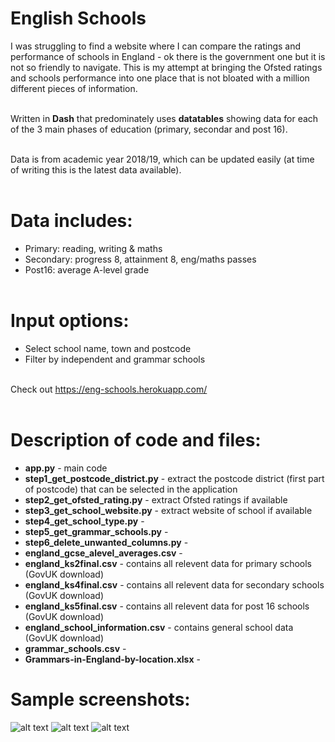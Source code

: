 # English Schools

I was struggling to find a website where I can compare the ratings and performance of schools in England - ok there is the government one but it is not so friendly to navigate. This is my attempt at bringing the Ofsted ratings and schools performance into one place that is not bloated with a million different pieces of information.<br><br>

Written in **Dash** that predominately uses **datatables** showing data for each of the 3 main phases of education (primary, secondar and post 16).<br><br>

Data is from academic year 2018/19, which can be updated easily (at time of writing this is the latest data available).<br><br>

# Data includes:
  - Primary: reading, writing & maths
  - Secondary: progress 8, attainment 8, eng/maths passes
  - Post16: average A-level grade<br><br>

# Input options:
- Select school name, town and postcode
- Filter by independent and grammar schools<br><br>

Check out https://eng-schools.herokuapp.com/<br><br>

# Description of code and files:
- **app.py** - main code
- **step1_get_postcode_district.py** - extract the postcode district (first part of postcode) that can be selected in the application
- **step2_get_ofsted_rating.py** - extract Ofsted ratings if available
- **step3_get_school_website.py** - extract website of school if available 
- **step4_get_school_type.py** - 
- **step5_get_grammar_schools.py** - 
- **step6_delete_unwanted_columns.py** - 
- **england_gcse_alevel_averages.csv** - 
- **england_ks2final.csv** - contains all relevent data for primary schools (GovUK download)
- **england_ks4final.csv** - contains all relevent data for secondary schools (GovUK download)
- **england_ks5final.csv** - contains all relevent data for post 16 schools (GovUK download)
- **england_school_information.csv** - contains general school data (GovUK download)
- **grammar_schools.csv** - 
- **Grammars-in-England-by-location.xlsx** - 

# Sample screenshots:
![alt text](https://github.com/waiky8/eng-schools/blob/main/screenshot_1.jpg)
![alt text](https://github.com/waiky8/eng-schools/blob/main/screenshot_2.jpg)
![alt text](https://github.com/waiky8/eng-schools/blob/main/screenshot_3.jpg)
